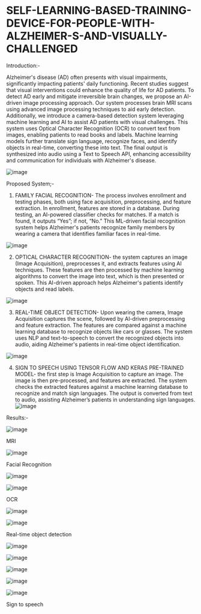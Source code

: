 # SELF-LEARNING-BASED-TRAINING-DEVICE-FOR-PEOPLE-WITH-ALZHEIMER-S-AND-VISUALLY-CHALLENGED

Introduction:-

Alzheimer's disease (AD) often presents with visual impairments, significantly impacting patients' daily functioning. Recent studies suggest that visual interventions could enhance the quality of life for AD patients. To detect AD early and mitigate irreversible brain changes, we propose an AI-driven image processing approach. Our system processes brain MRI scans using advanced image processing techniques to aid early detection. Additionally, we introduce a camera-based detection system leveraging machine learning and AI to assist AD patients with visual challenges. This system uses Optical Character Recognition (OCR) to convert text from images, enabling patients to read books and labels. Machine learning models further translate sign language, recognize faces, and identify objects in real-time, converting these into text. The final output is synthesized into audio using a Text to Speech API, enhancing accessibility and communication for individuals with Alzheimer's disease.

![image](https://github.com/rutbala/SELF-LEARNING-BASED-TRAINING-DEVICE-FOR-PEOPLE-WITH-ALZHEIMER-S-AND-VISUALLY-CHALLENGED/assets/165860969/b594c501-b43b-4bf4-9e09-1d03f9ed7e35)

Proposed System;-

1. FAMILY FACIAL RECOGNITION- The process involves enrollment and testing phases, both using face acquisition, preprocessing, and feature extraction. In enrollment, features are stored in a database. During testing, an AI-powered classifier checks for matches. If a match is found, it outputs “Yes”; if not, “No.” This ML-driven facial recognition system helps Alzheimer's patients recognize family members by wearing a camera that identifies familiar faces in real-time.

![image](https://github.com/rutbala/SELF-LEARNING-BASED-TRAINING-DEVICE-FOR-PEOPLE-WITH-ALZHEIMER-S-AND-VISUALLY-CHALLENGED/assets/165860969/f20f45d4-3b78-4f18-8b5b-0acd62851919)

2. OPTICAL CHARACTER RECOGNITION-  the system captures an image (Image Acquisition), preprocesses it, and extracts features using AI techniques. These features are then processed by machine learning algorithms to convert the image into text, which is then presented or spoken. This AI-driven approach helps Alzheimer's patients identify objects and read labels.

![image](https://github.com/rutbala/SELF-LEARNING-BASED-TRAINING-DEVICE-FOR-PEOPLE-WITH-ALZHEIMER-S-AND-VISUALLY-CHALLENGED/assets/165860969/f5770e26-bb95-40b2-b523-e856f58012f6)

3. REAL-TIME OBJECT DETECTION- Upon wearing the camera, Image Acquisition captures the scene, followed by AI-driven preprocessing and feature extraction. The features are compared against a machine learning database to recognize objects like cars or glasses. The system uses NLP and text-to-speech to convert the recognized objects into audio, aiding Alzheimer's patients in real-time object identification.

![image](https://github.com/rutbala/SELF-LEARNING-BASED-TRAINING-DEVICE-FOR-PEOPLE-WITH-ALZHEIMER-S-AND-VISUALLY-CHALLENGED/assets/165860969/34e2c8b5-4116-4815-ad02-d631b53f3368)

4. SIGN TO SPEECH USING TENSOR FLOW AND KERAS PRE-TRAINED MODEL-  the first step is Image Acquisition to capture an image. The image is then pre-processed, and features are extracted. The system checks the extracted features against a machine learning database to recognize and match sign languages. The output is converted from text to audio, assisting Alzheimer’s patients in understanding sign languages.
![image](https://github.com/rutbala/SELF-LEARNING-BASED-TRAINING-DEVICE-FOR-PEOPLE-WITH-ALZHEIMER-S-AND-VISUALLY-CHALLENGED/assets/165860969/f15c5a2c-78c7-482d-baf4-78d2456abdca)

Results:-

![image](https://github.com/rutbala/SELF-LEARNING-BASED-TRAINING-DEVICE-FOR-PEOPLE-WITH-ALZHEIMER-S-AND-VISUALLY-CHALLENGED/assets/165860969/c6b82ed5-0769-4797-a4bb-1947a27c2493)

MRI

![image](https://github.com/rutbala/SELF-LEARNING-BASED-TRAINING-DEVICE-FOR-PEOPLE-WITH-ALZHEIMER-S-AND-VISUALLY-CHALLENGED/assets/165860969/123b489b-b468-4de1-8c7e-34c491af9090)

Facial Recognition

![image](https://github.com/rutbala/SELF-LEARNING-BASED-TRAINING-DEVICE-FOR-PEOPLE-WITH-ALZHEIMER-S-AND-VISUALLY-CHALLENGED/assets/165860969/5da36993-e2e5-4c31-a5d3-1d032e0f41ed)

![image](https://github.com/rutbala/SELF-LEARNING-BASED-TRAINING-DEVICE-FOR-PEOPLE-WITH-ALZHEIMER-S-AND-VISUALLY-CHALLENGED/assets/165860969/c712393a-bbd4-4eb7-9491-9c779fc4f89b)

OCR

![image](https://github.com/rutbala/SELF-LEARNING-BASED-TRAINING-DEVICE-FOR-PEOPLE-WITH-ALZHEIMER-S-AND-VISUALLY-CHALLENGED/assets/165860969/38649588-4eb6-442e-99d9-b5f787515520)

![image](https://github.com/rutbala/SELF-LEARNING-BASED-TRAINING-DEVICE-FOR-PEOPLE-WITH-ALZHEIMER-S-AND-VISUALLY-CHALLENGED/assets/165860969/76983e31-7fc9-457d-85e2-dd33f92b6cf3)

Real-time object detection

![image](https://github.com/rutbala/SELF-LEARNING-BASED-TRAINING-DEVICE-FOR-PEOPLE-WITH-ALZHEIMER-S-AND-VISUALLY-CHALLENGED/assets/165860969/798f7b64-51d5-4886-a826-d4c5fe9c5bd8)

![image](https://github.com/rutbala/SELF-LEARNING-BASED-TRAINING-DEVICE-FOR-PEOPLE-WITH-ALZHEIMER-S-AND-VISUALLY-CHALLENGED/assets/165860969/7450b65f-a4b0-4628-9343-e9f07e0dd6bb)

![image](https://github.com/rutbala/SELF-LEARNING-BASED-TRAINING-DEVICE-FOR-PEOPLE-WITH-ALZHEIMER-S-AND-VISUALLY-CHALLENGED/assets/165860969/31112bb7-4e8e-4b0f-92ab-f233c39aa25e)

![image](https://github.com/rutbala/SELF-LEARNING-BASED-TRAINING-DEVICE-FOR-PEOPLE-WITH-ALZHEIMER-S-AND-VISUALLY-CHALLENGED/assets/165860969/16be6c5e-3af1-49fd-a9a5-52dca365769e)

![image](https://github.com/rutbala/SELF-LEARNING-BASED-TRAINING-DEVICE-FOR-PEOPLE-WITH-ALZHEIMER-S-AND-VISUALLY-CHALLENGED/assets/165860969/94d5d603-6b63-4360-afda-e0f9be44fdcc)

Sign to speech




















